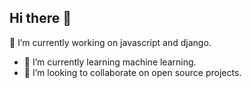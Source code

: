 ## Hi there 👋
🔭 I’m currently working on javascript and django.
- 🌱 I’m currently learning machine learning.
- 👯 I’m looking to collaborate on open source projects.

<!--
**alexphuyal/alexphuyal** is a ✨ _special_ ✨ repository because its `README.md` (this file) appears on your GitHub profile.


- 🔭 I’m currently working on ...
- 🌱 I’m currently learning ...
- 👯 I’m looking to collaborate on ...
- 🤔 I’m looking for help with ...
- 💬 Ask me about ...
- 📫 How to reach me: ...
- 😄 Pronouns: ...
- ⚡ Fun fact: ...
-->
